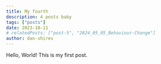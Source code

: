 ```yaml
---
title: My fourth
description: 4 posts baby
tags: ["posts"]
date: 2023-10-11
# relatedPosts: ["post-5", "2024_05_05_Behaviour-Change"]
author: dan-shires
---
```


Hello, World! This is my first post.
